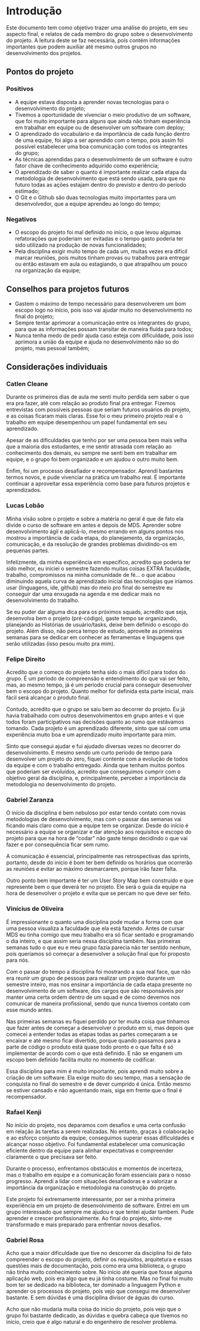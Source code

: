 # Introdução

Este documento tem como objetivo trazer uma análise do projeto, em seu aspecto final, e relatos de cada membro do grupo sobre o desenvolvimento do projeto.
A leitura deste se faz necessária, pois contém informações importantes que podem auxiliar até mesmo outros grupos no desenvolvimento dos projetos.

## Pontos do projeto

### Positivos

- A equipe estava disposta a aprender novas tecnologias para o desenvolvimento do projeto;
- Tivemos a oportunidade de vivenciar o meio produtivo de um software, que foi muito importante para alguns que ainda não tinham experiência em trabalhar em equipe ou de desenvolver um software com deploy;
- O aprendizado do vocabulário e da importância de cada função dentro de uma equipe, foi algo a ser aprendido com o tempo, pois assim foi possível estabelecer uma boa comunicação com todos os integrantes do grupo;
- As técnicas aprendidas para o desenvolvimento de um software é outro fator chave de conhecimento adquirido como experiência;
- O aprendizado de saber o quanto é importante realizar cada etapa da metodologia de desenvolvimento que está sendo usada, para que no futuro todas as ações estajam dentro do previsto e dentro do período estimado;
- O Git e o Github são duas tecnologias muito importantes para um desenvolvedor, que a equipe aprendeu ao longo do tempo;

### Negativos

- O escopo do projeto foi mal definido no início, o que levou algumas refatorações que poderiam ser evitadas e o tempo gasto poderia ter sido utilizado na produção de novas funcionalidades;
- Pela disciplina exigir muito tempo de cada um, muitas vezes era difícil marcar reuniões, pois muitos tinham provas ou trabalhos para entregar ou então estavam em aula ou estagiando, o que atrapalhou um pouco na organização da equipe;

## Conselhos para projetos futuros

- Gastem o máximo de tempo necessário para desenvolverem um bom escopo logo no início, pois isso vai ajudar muito no desenvolvimento no final do projeto;
- Sempre tentar aprimorar a comunicação entre os integrantes do grupo, para que as informações possam transitar de maneira fluída para todos;
- Nunca tenha medo de pedir ajuda caso esteja com dificuldade, pois isso aprimora a união da equipe e ajuda no desenvolvimento não so do projeto, mas pessoal também;

## Considerações individuais

### Catlen Cleane

Durante os primeiros dias de aula me senti muito perdida sem saber o que era pra fazer, até com relação ao produto final pra entregar. Fizemos entrevistas com possíveis pessoas que seriam futuros usuários do projeto, e as coisas ficaram mais claras. Esse foi o meu primeiro projeto real e o trabalho em equipe desempenhou um papel fundamental em seu aprendizado.

Apesar de as dificuldades que tenho por ser uma pessoa bem mais velha que a maioria dos estudantes, e me sentir atrasada com relação ao conhecimento dos demais, eu sempre me senti bem em trabalhar em equipe, e o grupo foi bem organizado e um ajudou o outro muito bem.

Enfim, foi um processo desafiador e recompensador. Aprendi bastantes termos novos, e pude vivenciar na prática um trabalho real. É importante continuar a aproveitar essa experiência como base para futuros projetos e aprendizados.  

### Lucas Lobão

Minha visão sobre o projeto e sobre a matéria no geral é que de fato ela divide o curso de software em antes e depois de MDS. Aprender sobre desenvolvimento ágil e aplicá-lo, mesmo errando em alguns pontos nos mostrou a importância de cada etapa, do planejamento, da organização, comunicação, e da resolução de grandes problemas dividindo-os em pequenas partes.  

Infelizmente, da minha experiência em específico, acredito que poderia ter sido melhor, eu iniciei o semestre fazendo muitas coisas EXTRA faculdade, trabalho, compromissos na minha comunidade de fé… o que acabou diminuindo aquela curva de aprendizado inicial das tecnologias que iríamos usar (linguagens, ide, github) mas do meio pro final do semestre eu conseguir dar uma enxugada na agenda e me dedicar mais no desenvolvimento do trabalho.  

Se eu puder dar alguma dica para os próximos squads, acredito que seja, desenvolva bem o projeto (pré-código), gaste tempo se organizando, planejando as Histórias de usuário/tasks, deixe bem definido o escopo do projeto. Além disso, não perca tempo de estudo, aproveite as primeiras semanas para se dedicar em conhecer as ferramentas e linguagens que serão utilizadas (isso pesou muito pra mim).  

### Felipe Direito

Acredito que o começo do projeto tenha sido o mais difícil para todos do grupo. É um período de compreensão e entendimento do que vai ser feito, mas, ao mesmo tempo, já é um período crucial para conseguir desenvolver bem o escopo do projeto. Quanto melhor for definida esta parte inicial, mais fácil será alcançar o produto final.

Contudo, acredito que o grupo se saiu bem ao decorrer do projeto. Eu já havia trabalhado com outros desenvolvimentos em grupo antes e vi que todos foram participativos nas decisões quanto ao rumo que estávamos tomando. Cada projeto é um aprendizado diferente, sinto que saí com uma experiência muito boa e um aprendizado muito importante para mim.

Sinto que consegui ajudar e fui ajudado diversas vezes no decorrer do desenvolvimento. E mesmo sendo um curto período de tempo para desenvolver um projeto do zero, fiquei contente com a evolução de todos da equipe e com o trabalho entregado. Ainda que tenham muitos pontos que poderiam ser evoluídos, acredito que conseguimos cumprir com o objetivo geral da disciplina, e, principalmente, perceber a importância da metodologia no desenvolvimento do projeto.

### Gabriel Zaranza

O início da disciplina é bem nebuloso por estar tendo contato com novas metodologias de desenvolvimento, mas com o passar das semanas vai ficando mais claro como que a equipe tem se organizar. Desde do início é necessário a equipe se organizar e dar atenção aos requisitos e escopo do projeto para que na hora de “codar” não gaste tempo decidindo o que vai fazer e por consequência ficar sem rumo.

A comunicação é essencial, principalmente nas retrospectivas das sprints, portanto, desde do início é bom ter bem definido os horários que ocorrerão as reuniões e evitar ao máximo desmarcarem, porque irão fazer falta.

Outro ponto bem importante é ter um User Story Map bem construído e que represente bem o que deverá ter no projeto. Ele será o guia da equipe na hora de desenvolver o projeto e evita que se percam no que deve ser feito.

### Vinícius de Oliveira

É impressionante o quanto uma disciplina pode mudar a forma com que uma pessoa visualiza a faculdade que ela está fazendo. Antes de cursar MDS eu tinha comigo que meu trabalho era só ficar sentado e programando o dia inteiro, e que assim seria nessa disciplina também. Nas primeiras semanas tudo o que eu e meu grupo fazia parecia não ter sentido nenhum, pois queríamos só começar a desenvolver a solução final que foi proposto para nós.

Com o passar do tempo a disciplina foi mostrando a sua real face, que não era reunir um grupo de pessoas para realizar um projeto durante um semestre inteiro, mas nos ensinar a importância de cada etapa presente no desenvolvimento de um software, dos cargos que são responsáveis por manter uma certa ordem dentro de um squad e de como devemos nos comunicar de maneira profissional, sendo que nunca tivemos contato com esse mundo antes.

Nas primeiras semanas eu fiquei perdido por ter muita coisa que tínhamos que fazer antes de começar a desenvolver o produto em si, mas depois que comecei a entender todas as etapas todas as partes começaram a se encaixar e até mesmo ficar divertido, porque quando passamos para a parte de código o produto está quase todo pronto e o que falta é só implementar de acordo com o que está definido. E não se enganem um escopo bem definido facilita muito no momento de codificar.

Essa disciplina para mim é muito importante, pois aprendi muito sobre a criação de um software. Ela exige muito do seu tempo, mas a sensação de conquista no final do semestre e de dever cumprido é única. Então mesmo se estiver cansado e não aguentando mais, siga em frente que o final é recompensador.

### Rafael Kenji

No início do projeto, nos deparamos com desafios e uma certa confusão em relação às tarefas a serem realizadas. No entanto, graças à colaboração e ao esforço conjunto da equipe, conseguimos superar essas dificuldades e alcançar nosso objetivo. Foi fundamental estabelecer uma comunicação eficiente dentro da equipe para alinhar expectativas e compreender claramente o que precisava ser feito.  

Durante o processo, enfrentamos obstáculos e momentos de incerteza, mas o trabalho em equipe e a comunicação foram essenciais para o nosso progresso. Aprendi a lidar com situações desafiadoras e a valorizar a importância da organização e metodologia na construção do projeto.  

Este projeto foi extremamente interessante, por ser a minha primeira experiência em um projeto de desenvolvimento de software. Entrei em um grupo interessado que sempre me ajudou e que tentei ajudar tambem. Pude aprender e crescer profissionalmente. Ao final do projeto, sinto-me transformado e mais preparado para enfrentar novos desafios.

### Gabriel Rosa

Acho que a maior dificuldade que tive no descorrer da disciplina foi de fato compreender o escopo do projeto, definir os requisitos, arquitetura e essas questões mais de documentação, pois como era uma biblioteca, o grupo não tinha muito conhecimento sobre. No início até queria que fosse alguma aplicação web, pois era algo que eu já tinha costume. Mas no final foi muito bom ter se dedicado na biblioteca, ter dominado a linguagem Python e aprender os processos do projeto, pois vejo que consegui me desenvolver bastante. E sem dúvidas é uma disciplina divisor de águas do curso.

Acho que não mudaria muita coisa do início do projeto, pois vejo que o grupo foi bastante dedicado, as dúvidas e quebra cabeça que tivemos no início, creio que é algo natural e do engenheiro de resolver problema.
